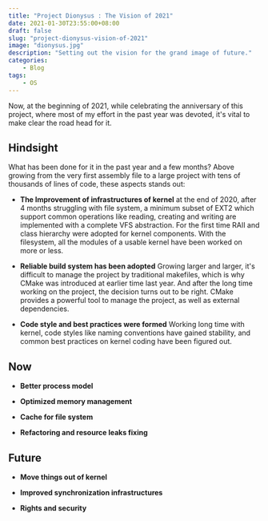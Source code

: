 ```yaml
---
title: "Project Dionysus : The Vision of 2021"
date: 2021-01-30T23:55:00+08:00
draft: false
slug: "project-dionysus-vision-of-2021"
image: "dionysus.jpg"
description: "Setting out the vision for the grand image of future."
categories:
    - Blog
tags:
    - OS
---
```


Now, at the beginning of 2021, while celebrating the anniversary of this project, where most of my effort in the past year was devoted, it's vital to make clear the road head for it.
## Hindsight
What has been done for it in the past year and a few months? Above growing from the very first assembly file to a large project with tens of thousands of lines of code, these aspects stands out:

- **The Improvement of infrastructures of kernel** at the end of 2020, after 4 months struggling with file system, a minimum subset of EXT2 which support common operations like reading, creating and writing are implemented with a complete VFS abstraction. For the first time RAII and class hierarchy were adopted for kernel components. With the filesystem, all the modules of a usable kernel have been worked on more or less. 

- **Reliable build system has been adopted** Growing larger and larger, it's difficult to manage the project by traditional makefiles, which is why CMake was introduced at earlier time last year. And after the long time working on the project, the decision turns out to be right. CMake provides a powerful tool to manage the project, as well as external dependencies.

- **Code style and best practices were formed** Working long time with kernel, code styles like naming conventions have gained stability, and common best practices on kernel coding have been figured out.

## Now

-  **Better process model**   

-  **Optimized memory management**  

-  **Cache for file system**  

-  **Refactoring and resource leaks fixing**  

## Future

-  **Move things out of kernel**  

-  **Improved synchronization infrastructures**  

-  **Rights and security**  